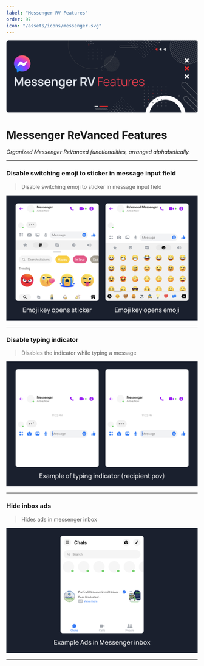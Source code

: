 ```yaml
---
label: "Messenger RV Features"
order: 97
icon: "/assets/icons/messenger.svg"
---
```


![](../assets/cover/messenger-rv-cover.png)

# Messenger ReVanced Features
<i>Organized Messenger ReVanced functionalities, arranged alphabetically.</i>

---
### Disable switching emoji to sticker in message input field
>Disable switching emoji to sticker in message input field

![](/assets/messenger/Disable-switching-emoji-to-sticker-in-message-input-field.jpg)

---
### Disable typing indicator
>Disables the indicator while typing a message

![](/assets/messenger/Disable-typing-indicator.jpg)

---
### Hide inbox ads
>Hides ads in messenger inbox

![](/assets/messenger/Hide-inbox-ads.jpg)

---